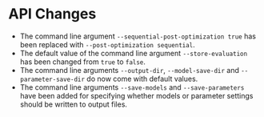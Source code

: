 # API Changes

- The command line argument `--sequential-post-optimization true` has been replaced with `--post-optimization sequential`.
- The default value of the command line argument `--store-evaluation` has been changed from `true` to `false`.
- The command line arguments `--output-dir`, `--model-save-dir` and `--parameter-save-dir` do now come with default values.
- The command line arguments `--save-models` and `--save-parameters` have been added for specifying whether models or parameter settings should be written to output files.
